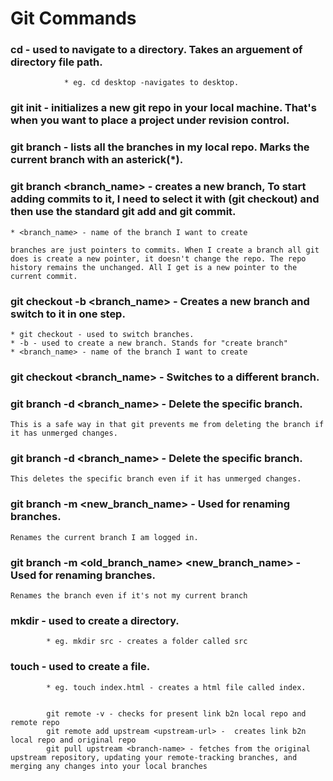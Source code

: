 # Git Commands

### cd - used to navigate to a directory. Takes an arguement of directory file path.
  				* eg. cd desktop -navigates to desktop.

### git init - initializes a new git repo in your local machine. That's when you want to place a project under revision control.

### git branch - lists all the branches in my local repo. Marks the current branch with an asterick(*).

### git branch <branch_name> - creates a new branch, To start adding commits to it, I need to select it with (git checkout) and then use the standard git add and git commit.
	* <branch_name> - name of the branch I want to create 

	branches are just pointers to commits. When I create a branch all git does is create a new pointer, it doesn't change the repo. The repo history remains the unchanged. All I get is a new pointer to the current commit.

### git checkout -b <branch_name> - Creates a new branch and switch to it in one step.
	* git checkout - used to switch branches.
	* -b - used to create a new branch. Stands for "create branch"
	* <branch_name> - name of the branch I want to create 
	
### git checkout <branch_name> - Switches to a different branch.

### git branch -d <branch_name> - Delete the specific branch.
	This is a safe way in that git prevents me from deleting the branch if it has unmerged changes.

### git branch -d <branch_name> - Delete the specific branch.
	This deletes the specific branch even if it has unmerged changes.

### git branch -m <new_branch_name> - Used for renaming branches.
	Renames the current branch I am logged in.

### git branch -m <old_branch_name> <new_branch_name> - Used for renaming branches.
	Renames the branch even if it's not my current branch
	
### mkdir - used to create a directory.
			* eg. mkdir src - creates a folder called src

### touch - used to create a file.
			* eg. touch index.html - creates a html file called index.


			git remote -v - checks for present link b2n local repo and remote repo
			git remote add upstream <upstream-url> -  creates link b2n local repo and original repo
			git pull upstream <branch-name> - fetches from the original upstream repository, updating your remote-tracking branches, and merging any changes into your local branches 

  













